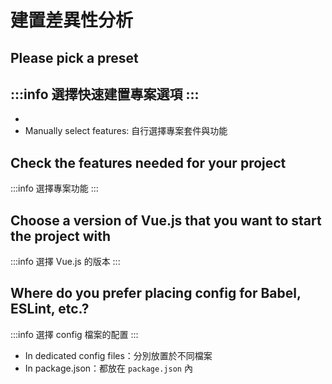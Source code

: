 # 建置差異性分析

## Please pick a preset

:::info
選擇快速建置專案選項
:::
- 
- 
- Manually select features: 自行選擇專案套件與功能

## Check the features needed for your project

:::info
選擇專案功能
:::

## Choose a version of Vue.js that you want to start the project with

:::info
選擇 Vue.js 的版本
:::

## Where do you prefer placing config for Babel, ESLint, etc.?

:::info
選擇 config 檔案的配置
:::

- In dedicated config files：分別放置於不同檔案
- In package.json：都放在 `package.json` 內